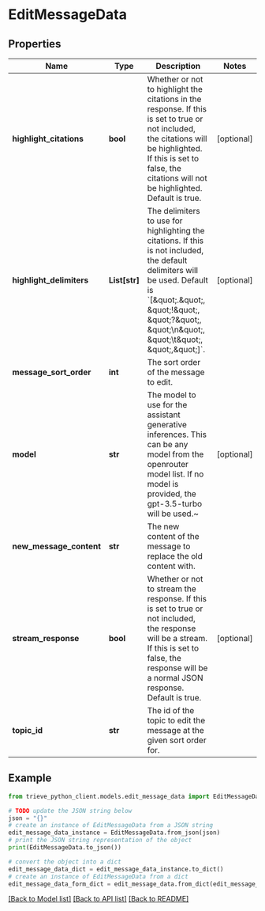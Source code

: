 # EditMessageData


## Properties

Name | Type | Description | Notes
------------ | ------------- | ------------- | -------------
**highlight_citations** | **bool** | Whether or not to highlight the citations in the response. If this is set to true or not included, the citations will be highlighted. If this is set to false, the citations will not be highlighted. Default is true. | [optional] 
**highlight_delimiters** | **List[str]** | The delimiters to use for highlighting the citations. If this is not included, the default delimiters will be used. Default is &#x60;[\&quot;.\&quot;, \&quot;!\&quot;, \&quot;?\&quot;, \&quot;\\n\&quot;, \&quot;\\t\&quot;, \&quot;,\&quot;]&#x60;. | [optional] 
**message_sort_order** | **int** | The sort order of the message to edit. | 
**model** | **str** | The model to use for the assistant generative inferences. This can be any model from the openrouter model list. If no model is provided, the gpt-3.5-turbo will be used.~ | [optional] 
**new_message_content** | **str** | The new content of the message to replace the old content with. | 
**stream_response** | **bool** | Whether or not to stream the response. If this is set to true or not included, the response will be a stream. If this is set to false, the response will be a normal JSON response. Default is true. | [optional] 
**topic_id** | **str** | The id of the topic to edit the message at the given sort order for. | 

## Example

```python
from trieve_python_client.models.edit_message_data import EditMessageData

# TODO update the JSON string below
json = "{}"
# create an instance of EditMessageData from a JSON string
edit_message_data_instance = EditMessageData.from_json(json)
# print the JSON string representation of the object
print(EditMessageData.to_json())

# convert the object into a dict
edit_message_data_dict = edit_message_data_instance.to_dict()
# create an instance of EditMessageData from a dict
edit_message_data_form_dict = edit_message_data.from_dict(edit_message_data_dict)
```
[[Back to Model list]](../README.md#documentation-for-models) [[Back to API list]](../README.md#documentation-for-api-endpoints) [[Back to README]](../README.md)


